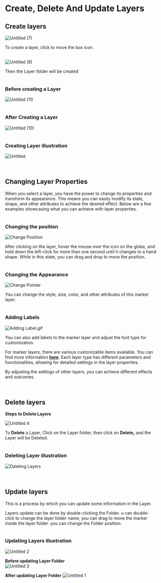 # Create, Delete And Update Layers

## Create layers

![Untitled (7)](https://github.com/CS-eukarya/User-Manual-English-/assets/154571156/f8b49e4c-8d01-4f90-b626-86c4a1242e5d)

To create a layer, click to move the box icon.
<br>
<br>

![Untitled (8)](https://github.com/CS-eukarya/User-Manual-English-/assets/154571156/58f70c6d-fc5c-4a2a-9745-b22299e9f610)

Then the Layer folder will be created
<br>
<br>

### Before creating a Layer

![Untitled (11)](https://github.com/CS-eukarya/User-Manual-English-/assets/154571156/aff99170-bea3-4eb0-9508-8d437b451d35)
<br>
<br>

### After Creating a Layer

![Untitled (10)](https://github.com/CS-eukarya/User-Manual-English-/assets/154571156/cf11e0da-5f27-4fe7-8a1f-d78e2098ada8)
<br>
<br>

### Creating Layer illustration

![Untitled](https://github.com/CS-eukarya/User-Manual-English-/assets/154571156/48756d3a-1025-466d-b963-d336ef4b85d4)
<br>
<br>
<br>

## Changing Layer Properties

When you select a layer, you have the power to change its properties and transform its appearance. This means you can easily modify its state, shape, and other attributes to achieve the desired effect. Below are a few examples showcasing what you can achieve with layer properties.
<br>
<br>

### Changing the position

![Change Position](https://github.com/CS-eukarya/User-Manual-English-/assets/154571156/d2fdc388-b429-43e4-869d-222ab4dc8340)

After clicking on the layer, hover the mouse over the icon on the globe, and hold down the left-click for more than one second until it changes to a hand shape. While in this state, you can drag and drop to move the position.
<br>
<br>

### Changing the Appearance

![Change Pointer](https://github.com/CS-eukarya/User-Manual-English-/assets/154571156/aabc05be-e2d9-4acd-b018-70e5bdf1e4d4)

You can change the style, size, color, and other attributes of this marker layer.
<br>
<br>

### Adding Labels

![Adding Label.gif](Create,%20Delete%20And%20Update%20Layers%203e2287f72ac24706a003ba8a7e0497e2/Adding_Label.gif)

You can also add labels to the marker layer and adjust the font type for customization.

For marker layers, there are various customizable items available. You can find more information **[here](Marker%20db5af60c61944d5a886ac07f48229c05.md)**. Each layer type has different parameters and functionalities, allowing for detailed settings in the layer properties.

By adjusting the settings of other layers, you can achieve different effects and outcomes.
<br>
<br>
<br>

## Delete layers

**Steps to Delete Layers**

![Untitled 4](https://github.com/CS-eukarya/User-Manual-English-/assets/154571156/dc55e157-fe6b-4018-8a5d-1c8fd816a14f)

To **Delete** a Layer, Click on the Layer folder, then click on **Delete,** and the Layer will be Deleted. 
<br>
<br>

### Deleting Layer illustration

![Daleting Layers](https://github.com/CS-eukarya/User-Manual-English-/assets/154571156/fb0f94d1-d8ed-4c94-9698-52724337f608)
<br>
<br>
<br>

## Update layers

This is a process by which you can update some information in the Layer.

Layers update can be done by double-clicking the Folder. u can double-click to change the layer folder name, you can drag to move the marker inside the layer folder. you can change the Folder position.
<br>
<br>

### Updating Layers illustration

![Untitled 2](https://github.com/CS-eukarya/User-Manual-English-/assets/154571156/b19e975f-d93c-4328-9fc2-72716f800035)

**Before updating Layer Folder**                                     
![Untitled 3](https://github.com/CS-eukarya/User-Manual-English-/assets/154571156/3ba293a7-d52a-4446-af70-135e237fa9c3)

**After updating Layer  Folder**
![Untitled 1](https://github.com/CS-eukarya/User-Manual-English-/assets/154571156/5649d51b-e2ba-4249-80a8-0eaa94a42a0c)
